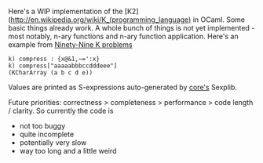 Here's a WIP implementation of the [K2](http://en.wikipedia.org/wiki/K_(programming_language) in OCaml. Some basic things already work. A whole bunch of things is not yet implemented - most notably, n-ary functions and n-ary function application. Here's an example from [Ninety-Nine K problems](https://github.com/kevinlawler/kona/wiki/K-99%3A-Ninety-Nine-K-Problems)

~~~~
k) compress : {x@&1,~=':x}
k) compress["aaaaabbbccdddeee"]
(KCharArray (a b c d e))
~~~~

Values are printed as S-expressions auto-generated by [core's](https://github.com/janestreet/core) Sexplib.

Future priorities: correctness > completeness > performance > code length / clarity. So currently the code is

  - not too buggy
  - quite incomplete
  - potentially very slow
  - way too long and a little weird